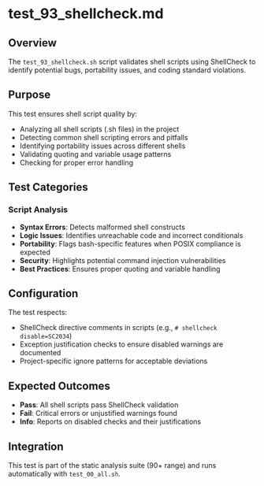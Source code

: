# test_93_shellcheck.md

## Overview

The `test_93_shellcheck.sh` script validates shell scripts using ShellCheck to identify potential bugs, portability issues, and coding standard violations.

## Purpose

This test ensures shell script quality by:

- Analyzing all shell scripts (.sh files) in the project
- Detecting common shell scripting errors and pitfalls
- Identifying portability issues across different shells
- Validating quoting and variable usage patterns
- Checking for proper error handling

## Test Categories

### Script Analysis

- **Syntax Errors**: Detects malformed shell constructs
- **Logic Issues**: Identifies unreachable code and incorrect conditionals
- **Portability**: Flags bash-specific features when POSIX compliance is expected
- **Security**: Highlights potential command injection vulnerabilities
- **Best Practices**: Ensures proper quoting and variable handling

## Configuration

The test respects:

- ShellCheck directive comments in scripts (e.g., `# shellcheck disable=SC2034`)
- Exception justification checks to ensure disabled warnings are documented
- Project-specific ignore patterns for acceptable deviations

## Expected Outcomes

- **Pass**: All shell scripts pass ShellCheck validation
- **Fail**: Critical errors or unjustified warnings found
- **Info**: Reports on disabled checks and their justifications

## Integration

This test is part of the static analysis suite (90+ range) and runs automatically with `test_00_all.sh`.